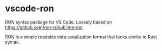 # vscode-ron

RON syntax package for VS Code. Loosely based on https://github.com/ron-rs/sublime-ron

RON is a simple readable data serialization format that looks similar to Rust
syntax.